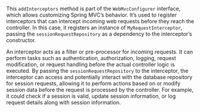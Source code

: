 This `addInterceptors` method is part of the `WebMvcConfigurer` interface, which allows customizing Spring MVC’s behavior. It’s used to register interceptors that can intercept incoming web requests before they reach the controller. In this case, it registers an instance of `MyRequestInterceptor`, passing the `sessionRequestRepository` as a dependency to the interceptor’s constructor.

An interceptor acts as a filter or pre-processor for incoming requests. It can perform tasks such as authentication, authorization, logging, request modification, or request handling before the actual controller logic is executed. By passing the `sessionRequestRepository` to the interceptor, the interceptor can access and potentially interact with the database repository for session requests, allowing it to perform actions based on or modify session data before the request is processed by the controller. For example, it could check if a session is valid, update session information, or log request details along with session information.